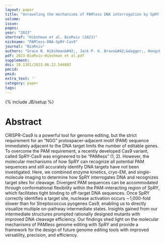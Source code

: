```yaml
---
layout: paper
title: "Unraveling the mechanisms of PAMless DNA interrogation by SpRY Cas9"
volume: 
issue:
pages:
year: "2023"
shortref: "Hibshman et al. BioRxiv (2023)"
nickname: "PAMless-DNA-SpRY-Cas9"
journal: "BioRxiv"
authors: "Grace N. Hibshman&#42;, Jack P. K. Bravo&#42;&dagger;, Hongshan Zhang, Tyler L. Dangerfield, Ilya J. Finkelstein, Kenneth A. Johnson, David W. Taylor&dagger; (&#42; co-first authors) (&dagger; co-corresponding)"
pdf: 2023-BioRxiv-Hibshman et al.pdf
supplement: 
doi: 10.1101/2023.06.22.546082
pmcid:
pmid: 
extra_text: ''
category: paper
tags: 
---
```

{% include JB/setup %}

# Abstract
CRISPR-Cas9 is a powerful tool for genome editing, but the strict requirement for an “NGG” protospacer-adjacent motif (PAM) sequence immediately adjacent to the DNA target limits the number of editable genes. To overcome the PAM requirement, a recently developed Cas9 variant, called SpRY-Cas9 was engineered to be “PAMless” (1, 2). However, the molecular mechanisms of how SpRY can recognize all potential PAM sequences and still accurately identify DNA targets have not been investigated. Here, we combined enzyme kinetics, cryo-EM, and single-molecule imaging to determine how SpRY interrogates DNA and recognizes target sites for cleavage. Divergent PAM sequences can be accommodated through conformational flexibility within the PAM-interacting region of SpRY, which facilitates tight binding to off-target DNA sequences. Once SpRY correctly identifies a target site, nuclease activation occurs ∼1,000-fold slower than for Streptococcus pyogenes Cas9, enabling us to directly visualize multiple on-pathway intermediate states. Insights gained from our intermediate structures prompted rationally designed mutants with improved DNA cleavage efficiency. Our findings shed light on the molecular mechanisms of PAMless genome editing with SpRY and provide a framework for the design of future genome editing tools with improved versatility, precision, and efficiency.